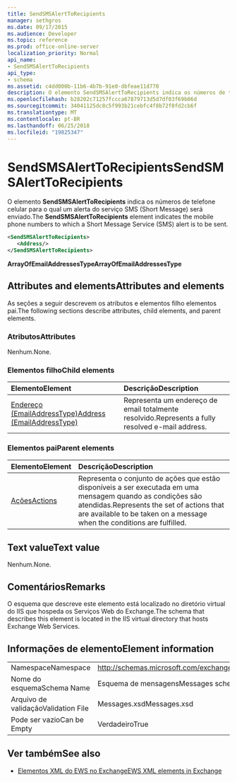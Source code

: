 ```yaml
---
title: SendSMSAlertToRecipients
manager: sethgros
ms.date: 09/17/2015
ms.audience: Developer
ms.topic: reference
ms.prod: office-online-server
localization_priority: Normal
api_name:
- SendSMSAlertToRecipients
api_type:
- schema
ms.assetid: c4dd000b-11b6-4b7b-91e0-dbfeae11d770
description: O elemento SendSMSAlertToRecipients indica os números de telefone celular para o qual um alerta do serviço SMS (Short Message) será enviado.
ms.openlocfilehash: b28202c71257fccca67879713d5d7df03f69b06d
ms.sourcegitcommit: 34041125dc8c5f993b21cebfc4f8b72f0fd2cb6f
ms.translationtype: MT
ms.contentlocale: pt-BR
ms.lasthandoff: 06/25/2018
ms.locfileid: "19825347"
---
```

# <a name="sendsmsalerttorecipients"></a><span data-ttu-id="1b5f3-103">SendSMSAlertToRecipients</span><span class="sxs-lookup"><span data-stu-id="1b5f3-103">SendSMSAlertToRecipients</span></span>

<span data-ttu-id="1b5f3-104">O elemento **SendSMSAlertToRecipients** indica os números de telefone celular para o qual um alerta do serviço SMS (Short Message) será enviado.</span><span class="sxs-lookup"><span data-stu-id="1b5f3-104">The **SendSMSAlertToRecipients** element indicates the mobile phone numbers to which a Short Message Service (SMS) alert is to be sent.</span></span> 
  
```XML
<SendSMSAlertToRecipients>
   <Address/>
</SendSMSAlertToRecipients>
```

 <span data-ttu-id="1b5f3-105">**ArrayOfEmailAddressesType**</span><span class="sxs-lookup"><span data-stu-id="1b5f3-105">**ArrayOfEmailAddressesType**</span></span>
## <a name="attributes-and-elements"></a><span data-ttu-id="1b5f3-106">Attributes and elements</span><span class="sxs-lookup"><span data-stu-id="1b5f3-106">Attributes and elements</span></span>

<span data-ttu-id="1b5f3-107">As seções a seguir descrevem os atributos e elementos filho elementos pai.</span><span class="sxs-lookup"><span data-stu-id="1b5f3-107">The following sections describe attributes, child elements, and parent elements.</span></span>
  
### <a name="attributes"></a><span data-ttu-id="1b5f3-108">Atributos</span><span class="sxs-lookup"><span data-stu-id="1b5f3-108">Attributes</span></span>

<span data-ttu-id="1b5f3-109">Nenhum.</span><span class="sxs-lookup"><span data-stu-id="1b5f3-109">None.</span></span>
  
### <a name="child-elements"></a><span data-ttu-id="1b5f3-110">Elementos filho</span><span class="sxs-lookup"><span data-stu-id="1b5f3-110">Child elements</span></span>

|<span data-ttu-id="1b5f3-111">**Elemento**</span><span class="sxs-lookup"><span data-stu-id="1b5f3-111">**Element**</span></span>|<span data-ttu-id="1b5f3-112">**Descrição**</span><span class="sxs-lookup"><span data-stu-id="1b5f3-112">**Description**</span></span>|
|:-----|:-----|
|[<span data-ttu-id="1b5f3-113">Endereço (EmailAddressType)</span><span class="sxs-lookup"><span data-stu-id="1b5f3-113">Address (EmailAddressType)</span></span>](address-emailaddresstype.md) <br/> |<span data-ttu-id="1b5f3-114">Representa um endereço de email totalmente resolvido.</span><span class="sxs-lookup"><span data-stu-id="1b5f3-114">Represents a fully resolved e-mail address.</span></span>  <br/> |
   
### <a name="parent-elements"></a><span data-ttu-id="1b5f3-115">Elementos pai</span><span class="sxs-lookup"><span data-stu-id="1b5f3-115">Parent elements</span></span>

|<span data-ttu-id="1b5f3-116">**Elemento**</span><span class="sxs-lookup"><span data-stu-id="1b5f3-116">**Element**</span></span>|<span data-ttu-id="1b5f3-117">**Descrição**</span><span class="sxs-lookup"><span data-stu-id="1b5f3-117">**Description**</span></span>|
|:-----|:-----|
|[<span data-ttu-id="1b5f3-118">Ações</span><span class="sxs-lookup"><span data-stu-id="1b5f3-118">Actions</span></span>](actions.md) <br/> |<span data-ttu-id="1b5f3-119">Representa o conjunto de ações que estão disponíveis a ser executada em uma mensagem quando as condições são atendidas.</span><span class="sxs-lookup"><span data-stu-id="1b5f3-119">Represents the set of actions that are available to be taken on a message when the conditions are fulfilled.</span></span>  <br/> |
   
## <a name="text-value"></a><span data-ttu-id="1b5f3-120">Text value</span><span class="sxs-lookup"><span data-stu-id="1b5f3-120">Text value</span></span>

<span data-ttu-id="1b5f3-121">Nenhum.</span><span class="sxs-lookup"><span data-stu-id="1b5f3-121">None.</span></span>
  
## <a name="remarks"></a><span data-ttu-id="1b5f3-122">Comentários</span><span class="sxs-lookup"><span data-stu-id="1b5f3-122">Remarks</span></span>

<span data-ttu-id="1b5f3-123">O esquema que descreve este elemento está localizado no diretório virtual do IIS que hospeda os Serviços Web do Exchange.</span><span class="sxs-lookup"><span data-stu-id="1b5f3-123">The schema that describes this element is located in the IIS virtual directory that hosts Exchange Web Services.</span></span>
  
## <a name="element-information"></a><span data-ttu-id="1b5f3-124">Informações de elemento</span><span class="sxs-lookup"><span data-stu-id="1b5f3-124">Element information</span></span>

|||
|:-----|:-----|
|<span data-ttu-id="1b5f3-125">Namespace</span><span class="sxs-lookup"><span data-stu-id="1b5f3-125">Namespace</span></span>  <br/> |http://schemas.microsoft.com/exchange/services/2006/messages  <br/> |
|<span data-ttu-id="1b5f3-126">Nome do esquema</span><span class="sxs-lookup"><span data-stu-id="1b5f3-126">Schema Name</span></span>  <br/> |<span data-ttu-id="1b5f3-127">Esquema de mensagens</span><span class="sxs-lookup"><span data-stu-id="1b5f3-127">Messages schema</span></span>  <br/> |
|<span data-ttu-id="1b5f3-128">Arquivo de validação</span><span class="sxs-lookup"><span data-stu-id="1b5f3-128">Validation File</span></span>  <br/> |<span data-ttu-id="1b5f3-129">Messages.xsd</span><span class="sxs-lookup"><span data-stu-id="1b5f3-129">Messages.xsd</span></span>  <br/> |
|<span data-ttu-id="1b5f3-130">Pode ser vazio</span><span class="sxs-lookup"><span data-stu-id="1b5f3-130">Can be Empty</span></span>  <br/> |<span data-ttu-id="1b5f3-131">Verdadeiro</span><span class="sxs-lookup"><span data-stu-id="1b5f3-131">True</span></span>  <br/> |
   
## <a name="see-also"></a><span data-ttu-id="1b5f3-132">Ver também</span><span class="sxs-lookup"><span data-stu-id="1b5f3-132">See also</span></span>



- [<span data-ttu-id="1b5f3-133">Elementos XML do EWS no Exchange</span><span class="sxs-lookup"><span data-stu-id="1b5f3-133">EWS XML elements in Exchange</span></span>](ews-xml-elements-in-exchange.md)

